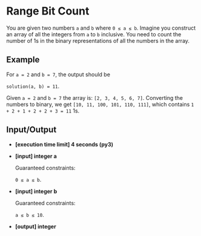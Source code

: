 # Range Bit Count

You are given two numbers `a` and `b` where `0 ≤ a ≤ b`. Imagine you construct an array of all the integers from `a` to `b` inclusive. You need to count the number of 1s in the binary representations of all the numbers in the array.

## Example

For `a = 2` and `b = 7`, the output should be

`solution(a, b) = 11`.

Given `a = 2` and `b = 7` the array is: `[2, 3, 4, 5, 6, 7]`. Converting the numbers to binary, we get `[10, 11, 100, 101, 110, 111]`, which contains `1 + 2 + 1 + 2 + 2 + 3 = 11` 1s.

## Input/Output

- **[execution time limit] 4 seconds (py3)**

- **[input] integer a**

	Guaranteed constraints:

	`0 ≤ a ≤ b`.

- **[input] integer b**

	Guaranteed constraints:

	`a ≤ b ≤ 10`.

- **[output] integer**

